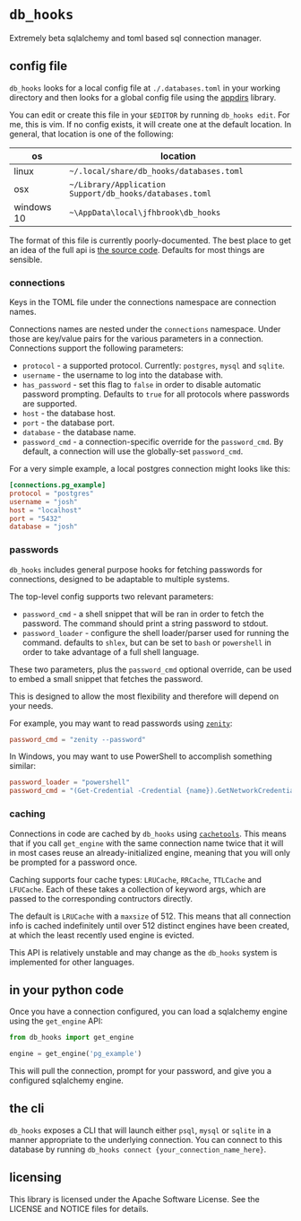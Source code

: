 # `db_hooks`

Extremely beta sqlalchemy and toml based sql connection manager.

## config file

`db_hooks` looks for a local config file at `./.databases.toml` in your working directory and then looks for a global config file using the [appdirs](https://pypi.org/project/appdirs/) library.

You can edit or create this file in your `$EDITOR` by running `db_hooks edit`. For me, this is vim. If no config exists, it will create one at the default location. In general, that location is one of the following:

|         os | location                                                |
|------------|---------------------------------------------------------|
|      linux | `~/.local/share/db_hooks/databases.toml`                |
|        osx | `~/Library/Application Support/db_hooks/databases.toml` |
| windows 10 | `~\AppData\local\jfhbrook\db_hooks`                     |

The format of this file is currently poorly-documented. The best place to get an idea of the full api is [the source code](https://github.com/jfhbrook/db_hooks/blob/master/db_hooks/config.py). Defaults for most things are sensible.

### connections

Keys in the TOML file under the connections namespace are connection names. 

Connections names are nested under the `connections` namespace. Under those are key/value pairs for the various parameters in a connection. Connections support the following parameters:

* `protocol` - a supported protocol. Currently: `postgres`, `mysql` and `sqlite`.
* `username` - the username to log into the database with.
* `has_password` - set this flag to `false` in order to disable automatic password prompting. Defaults to `true` for all protocols where passwords are supported.
* `host` - the database host.
* `port` - the database port.
* `database` - the database name.
* `password_cmd` - a connection-specific override for the `password_cmd`. By default, a connection will use the globally-set `password_cmd`.

For a very simple example, a local postgres connection might looks like this:

```toml
[connections.pg_example]
protocol = "postgres"
username = "josh"
host = "localhost"
port = "5432"
database = "josh"
```

### passwords

`db_hooks` includes general purpose hooks for fetching passwords for connections, designed to be adaptable to multiple systems.

The top-level config supports two relevant parameters:

* `password_cmd` - a shell snippet that will be ran in order to fetch the password. The command should print a string password to stdout.
* `password_loader` - configure the shell loader/parser used for running the command. defaults to `shlex`, but can be set to `bash` or `powershell` in order to take advantage of a full shell language.

These two parameters, plus the `password_cmd` optional override, can be used to embed a small snippet that fetches the password.

This is designed to allow the most flexibility and therefore will depend on your needs.

For example, you may want to read passwords using [`zenity`](https://help.gnome.org/users/zenity/):

```toml
password_cmd = "zenity --password"
```

In Windows, you may want to use PowerShell to accomplish something similar:

```toml
password_loader = "powershell"
password_cmd = "(Get-Credential -Credential {name}).GetNetworkCredential().Password"
```

### caching

Connections in code are cached by `db_hooks` using [`cachetools`](https://cachetools.readthedocs.io/en/stable/). This means that if you call `get_engine` with the same connection name twice that it will in most cases reuse an already-initialized engine, meaning that you will only be prompted for a password once.

Caching supports four cache types: `LRUCache`, `RRCache`, `TTLCache` and `LFUCache`. Each of these takes a collection of keyword args, which are passed to the corresponding contructors directly.

The default is `LRUCache` with a `maxsize` of 512. This means that all connection info is cached indefinitely until over 512 distinct engines have been created, at which the least recently used engine is evicted.

This API is relatively unstable and may change as the `db_hooks` system is implemented for other languages.

## in your python code

Once you have a connection configured, you can load a sqlalchemy engine using
the `get_engine` API:

```py
from db_hooks import get_engine

engine = get_engine('pg_example')
```

This will pull the connection, prompt for your password, and give you a configured sqlalchemy engine.

## the cli

`db_hooks` exposes a CLI that will launch either `psql`, `mysql` or `sqlite` in a manner appropriate to the underlying connection. You can connect to this database by running `db_hooks connect {your_connection_name_here}`.

## licensing

This library is licensed under the Apache Software License. See the LICENSE and NOTICE files for details.
